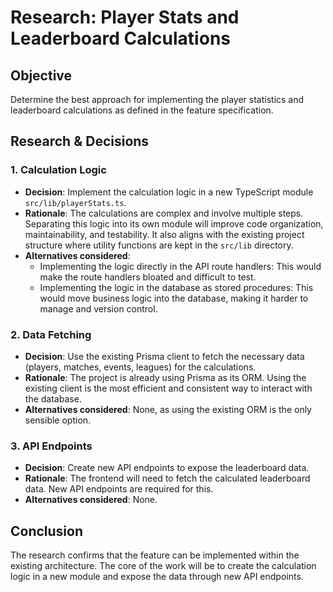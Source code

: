 # Research: Player Stats and Leaderboard Calculations

## Objective

Determine the best approach for implementing the player statistics and leaderboard calculations as defined in the feature specification.

## Research & Decisions

### 1. Calculation Logic

- **Decision**: Implement the calculation logic in a new TypeScript module `src/lib/playerStats.ts`.
- **Rationale**: The calculations are complex and involve multiple steps. Separating this logic into its own module will improve code organization, maintainability, and testability. It also aligns with the existing project structure where utility functions are kept in the `src/lib` directory.
- **Alternatives considered**: 
    - Implementing the logic directly in the API route handlers: This would make the route handlers bloated and difficult to test.
    - Implementing the logic in the database as stored procedures: This would move business logic into the database, making it harder to manage and version control.

### 2. Data Fetching

- **Decision**: Use the existing Prisma client to fetch the necessary data (players, matches, events, leagues) for the calculations.
- **Rationale**: The project is already using Prisma as its ORM. Using the existing client is the most efficient and consistent way to interact with the database.
- **Alternatives considered**: None, as using the existing ORM is the only sensible option.

### 3. API Endpoints

- **Decision**: Create new API endpoints to expose the leaderboard data.
- **Rationale**: The frontend will need to fetch the calculated leaderboard data. New API endpoints are required for this.
- **Alternatives considered**: None.

## Conclusion

The research confirms that the feature can be implemented within the existing architecture. The core of the work will be to create the calculation logic in a new module and expose the data through new API endpoints.